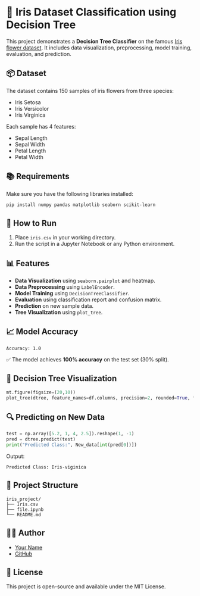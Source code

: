 # 🌸 Iris Dataset Classification using Decision Tree

This project demonstrates a **Decision Tree Classifier** on the famous [Iris flower dataset](https://archive.ics.uci.edu/ml/datasets/iris). It includes data visualization, preprocessing, model training, evaluation, and prediction.

## 📦 Dataset

The dataset contains 150 samples of iris flowers from three species:
- Iris Setosa
- Iris Versicolor
- Iris Virginica

Each sample has 4 features:
- Sepal Length
- Sepal Width
- Petal Length
- Petal Width

## 📚 Requirements

Make sure you have the following libraries installed:

```bash
pip install numpy pandas matplotlib seaborn scikit-learn
```

## 🚀 How to Run

1. Place `iris.csv` in your working directory.
2. Run the script in a Jupyter Notebook or any Python environment.

## 📊 Features

- **Data Visualization** using `seaborn.pairplot` and heatmap.
- **Data Preprocessing** using `LabelEncoder`.
- **Model Training** using `DecisionTreeClassifier`.
- **Evaluation** using classification report and confusion matrix.
- **Prediction** on new sample data.
- **Tree Visualization** using `plot_tree`.

## 📈 Model Accuracy

```
Accuracy: 1.0
```

✅ The model achieves **100% accuracy** on the test set (30% split).

## 🌳 Decision Tree Visualization

```python
mt.figure(figsize=(20,10))
plot_tree(dtree, feature_names=df.columns, precision=2, rounded=True, filled=True, class_names=target.values)
```

## 🔍 Predicting on New Data

```python
test = np.array([5.2, 1, 4, 2.5]).reshape(1, -1)
pred = dtree.predict(test)
print("Predicted Class:", New_data[int(pred[0])])
```

Output:
```
Predicted Class: Iris-viginica
```

## 📂 Project Structure

```
iris_project/
├── Iris.csv
├── file.ipynb
└── README.md
```

## 👨‍💻 Author

- [Your Name](#)
- [GitHub](#)

## 📝 License

This project is open-source and available under the MIT License.
